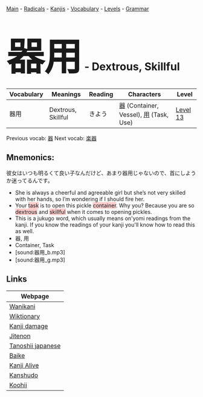 <style> bigfont {font-size: 100px}</style>
[Main](../README.md) -
[Radicals](../radicals.md) -
[Kanjis](../kanjis.md) -
[Vocabulary](../vocabulary.md) -
[Levels](../levels.md) -
[Grammar](../grammar.md)
# <bigfont> 器用</bigfont> - Dextrous, Skillful 

| Vocabulary | Meanings | Reading | Characters | Level |
| --- | --- | --- | --- | --- |
| 器用 | Dextrous, Skillful | きよう |  [器](../kanjis/器.md) (Container, Vessel), [用](../kanjis/用.md) (Task, Use) | [Level 13](../levels/wk_level13.md) |

Previous vocab: [器](器.md) Next vocab: [楽器](楽器.md) 

## Mnemonics:
彼女はいつも明るくて良い子なんだけど、あまり器用じゃないので、首にしようか迷ってるんです。
* She is always a cheerful and agreeable girl but she’s not very skilled with her hands, so I’m wondering if I should fire her.
* Your <span style="background-color:#ffcccb"> task</span> is to open this pickle <span style="background-color:#ffcccb"> container</span>. Why you? Because you are so <span style="background-color:#ffcccb"> dextrous</span> and <span style="background-color:#ffcccb"> skillful</span> when it comes to opening pickles.
* This is a jukugo word, which usually means on'yomi readings from the kanji. If you know the readings of your kanji you'll know how to read this as well.
* 器, 用
* Container, Task
* [sound:器用_b.mp3]
* [sound:器用_g.mp3]


## Links 

| Webpage |
| --- |
| [Wanikani          ](https://www.wanikani.com/kanji/器用) |
| [Wiktionary        ](https://en.wiktionary.org/wiki/器用) |
| [Kanji damage      ](http://www.kanjidamage.com/kanji/search?utf8=✓&q=器用) |
| [Jitenon           ](https://jitenon.com/kanji/器用) |
| [Tanoshii japanese ](https://www.tanoshiijapanese.com/dictionary/kanji.cfm?k=器用) |
| [Baike             ](https://baike.baidu.com/item/器用) |
| [Kanji Alive       ](https://app.kanjialive.com/器用) |
| [Kanshudo          ](https://www.kanshudo.com/searchmn?q=器用) |
| [Koohii            ](https://kanji.koohii.com/study/kanji/器用) |
